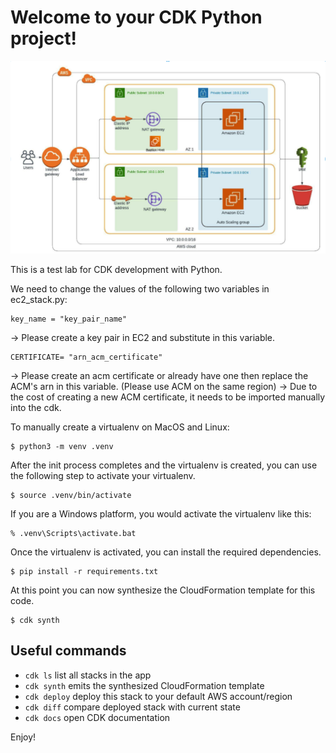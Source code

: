 
# Welcome to your CDK Python project!

![alt text](https://github.com/lehoai257/devops-awscdk/blob/main/Diagram.png)

This is a test lab for CDK development with Python.

We need to change the values of the following two variables in ec2_stack.py:
```
key_name = "key_pair_name"
```
-> Please create a key pair in EC2 and substitute in this variable.
```
CERTIFICATE= "arn_acm_certificate"
```
-> Please create an acm certificate or already have one then replace the ACM's arn in this variable. (Please use ACM on the same region)
-> Due to the cost of creating a new ACM certificate, it needs to be imported manually into the cdk.


To manually create a virtualenv on MacOS and Linux:

```
$ python3 -m venv .venv
```

After the init process completes and the virtualenv is created, you can use the following
step to activate your virtualenv.

```
$ source .venv/bin/activate
```

If you are a Windows platform, you would activate the virtualenv like this:

```
% .venv\Scripts\activate.bat
```

Once the virtualenv is activated, you can install the required dependencies.

```
$ pip install -r requirements.txt
```

At this point you can now synthesize the CloudFormation template for this code.

```
$ cdk synth
```

## Useful commands

 * `cdk ls`          list all stacks in the app
 * `cdk synth`       emits the synthesized CloudFormation template
 * `cdk deploy`      deploy this stack to your default AWS account/region
 * `cdk diff`        compare deployed stack with current state
 * `cdk docs`        open CDK documentation

Enjoy!
